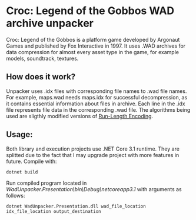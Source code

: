 
# Croc: Legend of the Gobbos WAD archive unpacker
Croc: Legend of the Gobbos is a platform game developed by Argonaut Games and published by Fox Interactive in 1997. It uses .WAD archives for data compression for almost every asset type in the game, for example models, soundtrack, textures.
## How does it work?
Unpacker uses .idx files with corresponding file names to .wad file names. For example, maps.wad needs maps.idx for successful decompression, as it contains essential information about files in archive. Each line in the .idx file represents file data in the corresponding .wad file. The algorithms being used are sligthly modified versions of [Run-Length Encoding](https://en.wikipedia.org/wiki/Run-length_encoding).
## Usage:
Both library and execution projects use .NET Core 3.1 runtime. They are splitted due to the fact that I may upgrade project with more features in future.
Compile with:
```
dotnet build
```
Run compiled program located in
*WadUnpacker.Presentation\bin\Debug\netcoreapp3.1* with arguments as follows:
```
dotnet WadUnpacker.Presentation.dll wad_file_location idx_file_location output_destination
```
